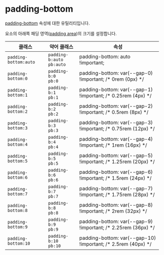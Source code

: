 # padding-bottom

[padding-bottom](https://developer.mozilla.org/en-US/docs/Web/CSS/padding-bottom) 속성에 대한 유틸리티입니다.

요소의 아래쪽 패딩 영역([padding area](https://developer.mozilla.org/en-US/docs/Web/CSS/CSS_box_model/Introduction_to_the_CSS_box_model#padding_area))의 크기를 설정합니다.

<table>
  <thead>
    <tr>
      <th scope="col">클래스</th>
      <th scope="col">약어 클래스</th>
      <th scope="col">속성</th>
    </tr>
  </thead>
  <tbody>
  <tr>
  <td><code>padding-bottom:auto</code></td>
  <td><code>padding-b:auto</code><br><code>pb:auto</code></td>
  <td><span class="code">padding-bottom: auto !important;</span></td>
</tr>
<tr>
  <td><code>padding-bottom:0</code></td>
  <td><code>padding-b:0</code><br><code>pb:0</code></td>
  <td><span class="code">padding-bottom: var(--gap-0) !important;</span> <span class="c:weak">/* 0rem (0px) */</span></td>
</tr>
<tr>
  <td><code>padding-bottom:1</code></td>
  <td><code>padding-b:1</code><br><code>pb:1</code></td>
  <td><span class="code">padding-bottom: var(--gap-1) !important;</span> <span class="c:weak">/* 0.25rem (4px) */</span></td>
</tr>
<tr>
  <td><code>padding-bottom:2</code></td>
  <td><code>padding-b:2</code><br><code>pb:2</code></td>
  <td><span class="code">padding-bottom: var(--gap-2) !important;</span> <span class="c:weak">/* 0.5rem (8px) */</span></td>
</tr>
<tr>
  <td><code>padding-bottom:3</code></td>
  <td><code>padding-b:3</code><br><code>pb:3</code></td>
  <td><span class="code">padding-bottom: var(--gap-3) !important;</span> <span class="c:weak">/* 0.75rem (12px) */</span></td>
</tr>
<tr>
  <td><code>padding-bottom:4</code></td>
  <td><code>padding-b:4</code><br><code>pb:4</code></td>
  <td><span class="code">padding-bottom: var(--gap-4) !important;</span> <span class="c:weak">/* 1rem (16px) */</span></td>
</tr>
<tr>
  <td><code>padding-bottom:5</code></td>
  <td><code>padding-b:5</code><br><code>pb:5</code></td>
  <td><span class="code">padding-bottom: var(--gap-5) !important;</span> <span class="c:weak">/* 1.25rem (20px) */</span></td>
</tr>
<tr>
  <td><code>padding-bottom:6</code></td>
  <td><code>padding-b:6</code><br><code>pb:6</code></td>
  <td><span class="code">padding-bottom: var(--gap-6) !important;</span> <span class="c:weak">/* 1.5rem (24px) */</span></td>
</tr>
<tr>
  <td><code>padding-bottom:7</code></td>
  <td><code>padding-b:7</code><br><code>pb:7</code></td>
  <td><span class="code">padding-bottom: var(--gap-7) !important;</span> <span class="c:weak">/* 1.75rem (28px) */</span></td>
</tr>
<tr>
  <td><code>padding-bottom:8</code></td>
  <td><code>padding-b:8</code><br><code>pb:8</code></td>
  <td><span class="code">padding-bottom: var(--gap-8) !important;</span> <span class="c:weak">/* 2rem (32px) */</span></td>
</tr>
<tr>
  <td><code>padding-bottom:9</code></td>
  <td><code>padding-b:9</code><br><code>pb:9</code></td>
  <td><span class="code">padding-bottom: var(--gap-9) !important;</span> <span class="c:weak">/* 2.25rem (36px) */</span></td>
</tr>
<tr>
  <td><code>padding-bottom:10</code></td>
  <td><code>padding-b:10</code><br><code>pb:10</code></td>
  <td><span class="code">padding-bottom: var(--gap-10) !important;</span> <span class="c:weak">/* 2.5rem (40px) */</span></td>
</tr>

  </tbody>

</table>
